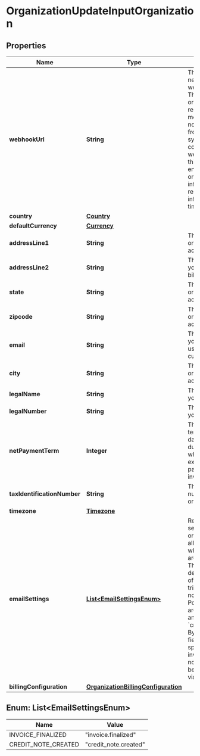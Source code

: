 

# OrganizationUpdateInputOrganization


## Properties

| Name | Type | Description | Notes |
|------------ | ------------- | ------------- | -------------|
|**webhookUrl** | **String** | The URL of your newest updated webhook endpoint. This URL allows your organization to receive important messages, notifications, or data from the Lago system. By configuring your webhook endpoint to this URL, you can ensure that your organization stays informed and receives relevant information in a timely manner. |  [optional] |
|**country** | [**Country**](Country.md) |  |  [optional] |
|**defaultCurrency** | [**Currency**](Currency.md) |  |  [optional] |
|**addressLine1** | **String** | The first line of your organization’s billing address. |  [optional] |
|**addressLine2** | **String** | The second line of your organization’s billing address. |  [optional] |
|**state** | **String** | The state of your organization’s billing address. |  [optional] |
|**zipcode** | **String** | The zipcode of your organization’s billing address. |  [optional] |
|**email** | **String** | The email address of your organization used to bill your customers. |  [optional] |
|**city** | **String** | The city of your organization’s billing address. |  [optional] |
|**legalName** | **String** | The legal name of your organization. |  [optional] |
|**legalNumber** | **String** | The legal number of your organization. |  [optional] |
|**netPaymentTerm** | **Integer** | The net payment term, expressed in days, specifies the duration within which a customer is expected to remit payment after the invoice is finalized. |  [optional] |
|**taxIdentificationNumber** | **String** | The tax identification number of your organization. |  [optional] |
|**timezone** | [**Timezone**](Timezone.md) |  |  [optional] |
|**emailSettings** | [**List&lt;EmailSettingsEnum&gt;**](#List&lt;EmailSettingsEnum&gt;) | Represents the email settings of the organization. It allows you to define which documents are sent by email. The field value determines the types of documents that trigger email notifications. Possible values for are &#x60;invoice.finalized&#x60; and &#x60;credit_note.created&#x60;. By configuring this field, you can specify whether invoices, credit notes, or both should be sent to recipients via email. |  [optional] |
|**billingConfiguration** | [**OrganizationBillingConfiguration**](OrganizationBillingConfiguration.md) |  |  [optional] |



## Enum: List&lt;EmailSettingsEnum&gt;

| Name | Value |
|---- | -----|
| INVOICE_FINALIZED | &quot;invoice.finalized&quot; |
| CREDIT_NOTE_CREATED | &quot;credit_note.created&quot; |



